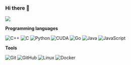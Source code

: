 ### Hi there 👋

<a href="https://github.com/anuraghazra/github-readme-stats">
  <img align="center" src="https://github-readme-stats.vercel.app/api?username=fdplacido&show_icons=true&hide=stars&count_private=true&hide_rank=true" />
</a>


**Programming languages**

![C++](https://img.shields.io/badge/-C++-grey?style=flat&logo=C%2B%2B&logoColor=33a2ff)
![C](https://img.shields.io/badge/-C-grey?style=flat&logo=C)
![Python](https://img.shields.io/badge/-Python-grey?style=flat&logo=python)
![CUDA](https://img.shields.io/badge/-CUDA-grey?style=flat&logo=nvidia)
![Go](https://img.shields.io/badge/-Go-grey?style=flat&logo=go)
![Java](https://img.shields.io/badge/-Java-grey?style=flat&logo=Java&logoColor=007396)
![JavaScript](https://img.shields.io/badge/-JavaScript-grey?style=flat&logo=javascript)


**Tools**

![Git](https://img.shields.io/badge/-Git-grey?style=flat&logo=git&logoColor=F05032)
![GitHub](https://img.shields.io/badge/-GitHub-grey?style=flat&logo=github&logoColor=FFFFFF)
![Linux](https://img.shields.io/badge/-Linux-grey?style=flat&logo=linux&logoColor=FCC624)
![Docker](https://img.shields.io/badge/-docker-grey?style=flat&logo=docker)


<!--
**fdplacido/fdplacido** is a ✨ _special_ ✨ repository because its `README.md` (this file) appears on your GitHub profile.

Here are some ideas to get you started:

- 🔭 I’m currently working on ...
- 🌱 I’m currently learning ...
- 👯 I’m looking to collaborate on ...
- 🤔 I’m looking for help with ...
- 💬 Ask me about ...
- 📫 How to reach me: ...
- 😄 Pronouns: ...
- ⚡ Fun fact: ...
-->
